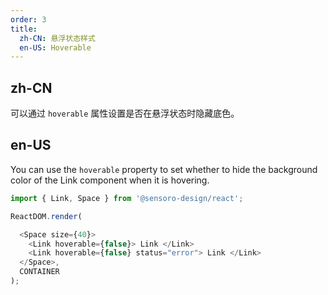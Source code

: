 ```yaml
---
order: 3
title:
  zh-CN: 悬浮状态样式
  en-US: Hoverable
---
```


## zh-CN

可以通过 `hoverable` 属性设置是否在悬浮状态时隐藏底色。

## en-US

You can use the `hoverable` property to set whether to hide the background color of the Link component when it is hovering.

```js
import { Link, Space } from '@sensoro-design/react';

ReactDOM.render(

  <Space size={40}>
    <Link hoverable={false}> Link </Link>
    <Link hoverable={false} status="error"> Link </Link>
  </Space>,
  CONTAINER
);
```
